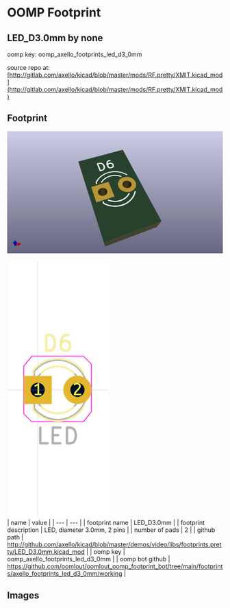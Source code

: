# OOMP Footprint  
## LED_D3.0mm  by none  
  
oomp key: oomp_axello_footprints_led_d3_0mm  
  
source repo at: [http://gitlab.com/axello/kicad/blob/master/mods/RF.pretty/XMIT.kicad_mod](http://gitlab.com/axello/kicad/blob/master/mods/RF.pretty/XMIT.kicad_mod)  
## Footprint  
  
[![working_kicad_pcb_3d.png](working_kicad_pcb_3d_600.png)](working_kicad_pcb_3d.png)  
  
[![working.png](working_600.png)](working.png)  
| name | value | 
| --- | --- | 
| footprint name | LED_D3.0mm | 
| footprint description | LED, diameter 3.0mm, 2 pins | 
| number of pads | 2 | 
| github path | http://github.com/axello/kicad/blob/master/demos/video/libs/footprints.pretty/LED_D3.0mm.kicad_mod | 
| oomp key | oomp_axello_footprints_led_d3_0mm | 
| oomp bot github | https://github.com/oomlout/oomlout_oomp_footprint_bot/tree/main/footprints/axello_footprints_led_d3_0mm/working | 
## Images  
